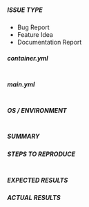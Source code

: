 <!--- Verify first that your issue/request is not already reported in GitHub -->

##### ISSUE TYPE
<!--- Pick one item below and delete the rest: -->
 - Bug Report
 - Feature Idea
 - Documentation Report

##### container.yml 
<!--- Paste verbatim a copy of your container.yml between the quotes below -->
```

```

##### main.yml 
<!--- Paste verbatim a copy of your main.yml between the quotes below -->
```

```

##### OS / ENVIRONMENT
<!--- Paste output from `ansible-container --debug version` between the quotes below -->
```

```
##### SUMMARY
<!--- Explain the problem briefly -->

##### STEPS TO REPRODUCE
<!---
For bugs, show exactly how to reproduce the problem.
For new features, show how the feature would be used.
-->

<!--- Paste any example commands between quotes below -->
```

```

<!--- You can also paste gist.github.com links for larger files -->

##### EXPECTED RESULTS
<!--- What did you expect to happen when running the steps above? -->

##### ACTUAL RESULTS
<!--- What actually happened? If possible run with debugging (--debug) -->

<!--- Paste verbatim command output between quotes below -->
```

```
